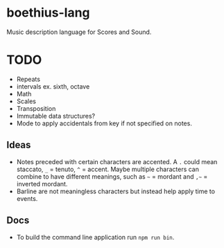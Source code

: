 boethius-lang
=============

Music description language for Scores and Sound.

TODO
====

- Repeats
- intervals ex. sixth, octave
- Math
- Scales
- Transposition
- Immutable data structures?
- Mode to apply accidentals from key if not specified on notes.

Ideas
-----
- Notes preceded with certain characters are accented. A `.` could mean staccato, `_` = tenuto, `^` = accent. Maybe multiple characters can combine to have different meanings, such as `~` = mordant and `,~` = inverted mordant.
- Barline are not meaningless characters but instead help apply time to events.

Docs
----
- To build the command line application run `npm run bin`.

